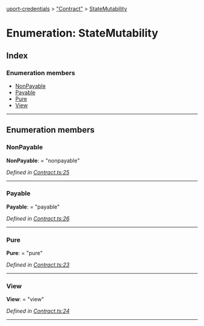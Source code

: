 [uport-credentials](../README.md) > ["Contract"](../modules/_contract_.md) > [StateMutability](../enums/_contract_.statemutability.md)

# Enumeration: StateMutability

## Index

### Enumeration members

* [NonPayable](_contract_.statemutability.md#nonpayable)
* [Payable](_contract_.statemutability.md#payable)
* [Pure](_contract_.statemutability.md#pure)
* [View](_contract_.statemutability.md#view)

---

## Enumeration members

<a id="nonpayable"></a>

###  NonPayable

**NonPayable**:  = "nonpayable"

*Defined in [Contract.ts:25](https://github.com/uport-project/uport-credentials/blob/25b41e5/src/Contract.ts#L25)*

___
<a id="payable"></a>

###  Payable

**Payable**:  = "payable"

*Defined in [Contract.ts:26](https://github.com/uport-project/uport-credentials/blob/25b41e5/src/Contract.ts#L26)*

___
<a id="pure"></a>

###  Pure

**Pure**:  = "pure"

*Defined in [Contract.ts:23](https://github.com/uport-project/uport-credentials/blob/25b41e5/src/Contract.ts#L23)*

___
<a id="view"></a>

###  View

**View**:  = "view"

*Defined in [Contract.ts:24](https://github.com/uport-project/uport-credentials/blob/25b41e5/src/Contract.ts#L24)*

___

